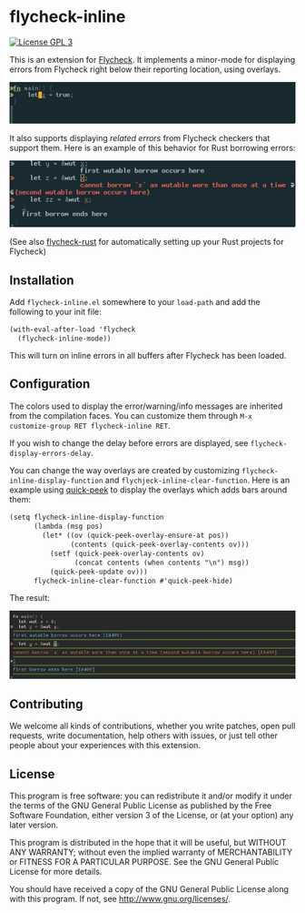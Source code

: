 # flycheck-inline

[![License GPL 3](https://img.shields.io/github/license/flycheck/flycheck-inline.svg)][LICENCE]

This is an extension for [Flycheck][]. It implements a minor-mode for displaying
errors from Flycheck right below their reporting location, using overlays.

![flycheck-inline warning preview](screenshots/warning.gif)

It also supports displaying *related errors* from Flycheck checkers that support
them.  Here is an example of this behavior for Rust borrowing errors:

![flycheck-inline related errors preview](screenshots/related-errors.gif)

(See also [flycheck-rust][flycheck-rust] for automatically setting up your Rust
projects for Flycheck)

## Installation

Add `flycheck-inline.el` somewhere to your `load-path` and add the following to
your init file:

```emacs-lisp
(with-eval-after-load 'flycheck
  (flycheck-inline-mode))
```

This will turn on inline errors in all buffers after Flycheck has been loaded.

## Configuration

The colors used to display the error/warning/info messages are inherited from
the compilation faces.  You can customize them through `M-x customize-group RET
flycheck-inline RET`.

If you wish to change the delay before errors are displayed, see
`flycheck-display-errors-delay`.

You can change the way overlays are created by customizing
`flycheck-inline-display-function` and `flychjeck-inline-clear-function`.  Here
is an example using [quick-peek][] to display the overlays which adds bars
around them:

```emacs-lisp
(setq flycheck-inline-display-function
      (lambda (msg pos)
        (let* ((ov (quick-peek-overlay-ensure-at pos))
               (contents (quick-peek-overlay-contents ov)))
          (setf (quick-peek-overlay-contents ov)
                (concat contents (when contents "\n") msg))
          (quick-peek-update ov)))
      flycheck-inline-clear-function #'quick-peek-hide)
```

The result:

![flycheck-inline overlays with quick-peek](screenshots/quick-peek.png)

## Contributing

We welcome all kinds of contributions, whether you write patches, open pull
requests, write documentation, help others with issues, or just tell other
people about your experiences with this extension.

## License

This program is free software: you can redistribute it and/or modify it under
the terms of the GNU General Public License as published by the Free Software
Foundation, either version 3 of the License, or (at your option) any later
version.

This program is distributed in the hope that it will be useful, but WITHOUT ANY
WARRANTY; without even the implied warranty of MERCHANTABILITY or FITNESS FOR A
PARTICULAR PURPOSE.  See the GNU General Public License for more details.

You should have received a copy of the GNU General Public License along with
this program.  If not, see http://www.gnu.org/licenses/.

[LICENCE]: https://github.com/flycheck/flycheck-licence/blob/master/LICENCE
[contrib]: http://www.flycheck.org/en/latest/contributor/contributing.html
[flycheck-rust]: https://github.com/flycheck/flycheck-rust
[Flycheck]: http://www.flycheck.org/
[quick-peek]: https://github.com/cpitclaudel/quick-peek
